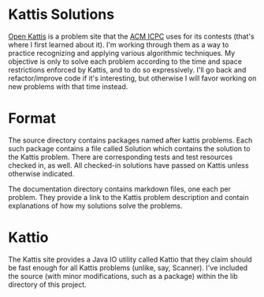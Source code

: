 # Kattis Solutions
[Open Kattis](https://open.kattis.com/) is a problem site that the [ACM ICPC](https://icpc.baylor.edu/) uses for its contests (that's where I first learned about it). I'm working through them as a way to practice recognizing and applying various algorithmic techniques. My objective is only to solve each problem according to the time and space restrictions enforced by Kattis, and to do so expressively. I'll go back and refactor/improve code if it's interesting, but otherwise I will favor working on new problems with that time instead.

# Format
The source directory contains packages named after kattis problems. Each such package contains a file called Solution which contains the solution to the Kattis problem. There are corresponding tests and test resources checked in, as well. All checked-in solutions have passed on Kattis unless otherwise indicated.

The documentation directory contains markdown files, one each per problem. They provide a link to the Kattis problem description and contain explanations of how my solutions solve the problems.

# Kattio
The Kattis site provides a Java IO utility called Kattio that they claim should be fast enough for all Kattis problems (unlike, say, Scanner). I've included the source (with minor modifications, such as a package) within the lib directory of this project.